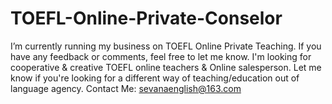 # TOEFL-Online-Private-Conselor
I’m currently running my business on TOEFL Online Private Teaching.
If you have any feedback or comments, feel free to let me know. 
I'm looking for cooperative & creative TOEFL online teachers & Online salesperson. Let me know if you're looking for a different way of teaching/education out of language agency.
Contact Me: sevanaenglish@163.com
